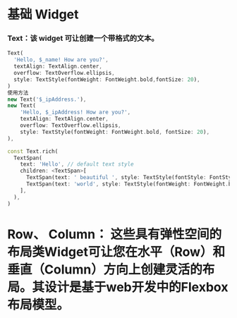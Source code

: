# 基础 Widget
### Text：该 widget 可让创建一个带格式的文本。
``` dart
Text(
  'Hello, $_name! How are you?',
  textAlign: TextAlign.center,
  overflow: TextOverflow.ellipsis,
  style: TextStyle(fontWeight: FontWeight.bold,fontSize: 20),
)
使用方法
new Text('$_ipAddress.'),
new Text(
    'Hello, $_ipAddress! How are you?',
    textAlign: TextAlign.center,
    overflow: TextOverflow.ellipsis,
    style: TextStyle(fontWeight: FontWeight.bold, fontSize: 20),
),
```
```dart
const Text.rich(
  TextSpan(
    text: 'Hello', // default text style
    children: <TextSpan>[
      TextSpan(text: ' beautiful ', style: TextStyle(fontStyle: FontStyle.italic)),
      TextSpan(text: 'world', style: TextStyle(fontWeight: FontWeight.bold)),
    ],
  ),
)
```
# Row、 Column： 这些具有弹性空间的布局类Widget可让您在水平（Row）和垂直（Column）方向上创建灵活的布局。其设计是基于web开发中的Flexbox布局模型。
```
```